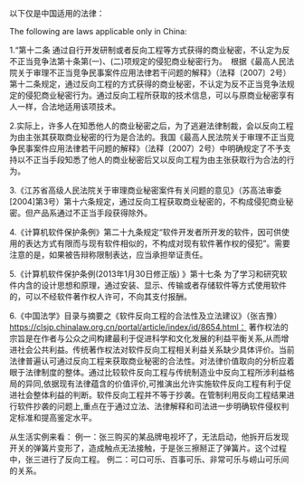 以下仅是中国适用的法律：

The following are laws applicable only in China:

1.“第十二条 通过自行开发研制或者反向工程等方式获得的商业秘密，不认定为反不正当竞争法第十条第(一)、(二)项规定的侵犯商业秘密行为。　根据《最高人民法院关于审理不正当竞争民事案件应用法律若干问题的解释》（法释〔2007〕2号）第十二条规定，通过反向工程的方式获得的商业秘密，不认定为反不正当竞争法规定的侵犯商业秘密行为。通过反向工程所获取的技术信息，可以与原商业秘密享有人一样，合法地适用该项技术。

2.实际上，许多人在知悉他人的商业秘密之后，为了逃避法律制裁，会以反向工程为由主张其获取商业秘密的行为是合法的。我国《最高人民法院关于审理不正当竞争民事案件应用法律若干问题的解释》（法释〔2007〕2号）中明确规定了不予支持以不正当手段知悉了他人的商业秘密后又以反向工程为由主张获取行为合法的行为。
　　

3.《江苏省高级人民法院关于审理商业秘密案件有关问题的意见》（苏高法审委[2004]第3号）第十六条规定，通过反向工程获取商业秘密的，不构成侵犯商业秘密。但产品系通过不正当手段获得除外。


4.《计算机软件保护条例》第二十九条规定“软件开发者所开发的软件，因可供使用的表达方式有限而与现有软件相似的，不构成对现有软件著作权的侵犯”。需要注意的是，如果被告辩称限制表达，应当承担举证责任。

5.《计算机软件保护条例(2013年1月30日修正版) 》第十七条 为了学习和研究软件内含的设计思想和原理，通过安装、显示、传输或者存储软件等方式使用软件的，可以不经软件著作权人许可，不向其支付报酬。

6.《中国法学》目录与摘要之《软件反向工程的合法性及立法建议》（张吉豫）https://clsjp.chinalaw.org.cn/portal/article/index/id/8654.html：
著作权法的宗旨是在作者与公众之间构建最利于促进科学和文化发展的利益平衡关系,从而增进社会公共利益。传统著作权法对软件反向工程相关利益关系缺少具体评价。当前法律普遍认可通过反向工程来获取商业秘密的合法性。对法律价值取向的分析应着眼于法律制度的整体。通过比较软件反向工程与传统制造业中反向工程所涉利益格局的异同,依据现有法律蕴含的价值评价,可推演出允许实施软件反向工程有利于促进社会整体利益的判断。软件反向工程并不等于抄袭。在管制利用反向工程结果进行软件抄袭的问题上,重点在于通过立法、法律解释和司法进一步明确软件侵权判定标准和提高鉴定水平。

从生活实例来看：
例一：张三购买的某品牌电视坏了，无法启动，他拆开后发现开关的弹簧片变形了，造成触点无法接触，于是张三擦掰正了弹簧片。这个过程中，张三进行了反向工程。
例二：可口可乐、百事可乐、非常可乐与崂山可乐间的关系。
